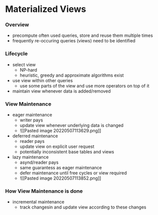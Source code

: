 # Materialized Views
### Overview
+ precompute often used queries, store and reuse them multiple times
+ frequently re-occuring queries (views) need to be identified

### Lifecycle
+ select view
	+ NP-hard
	+ heuristic, greedy and approximate algorithms exist
+ use view within other queries
	+ use some parts of the view and use more operators on top of it
+ maintain view whenever data is added/removed

### View Maintenance
+ eager maintenance
	+ writer pays
	+ update view whenever underlying data is changed
	+ ![[Pasted image 20220507113629.png]]
+ deferred maintenance
	+ reader pays
	+ update view on explicit user request
	+ potentially inconsistent base tables and views
+ lazy maintenance
	+ asynd/reader pays
	+ same guarantess as eager maintenance
	+ defer maintenance until free cycles or view required
	+ ![[Pasted image 20220507113852.png]]

### How View Maintenance is done
+ incremental maintenance
	+ track changesin and update view according to these changes